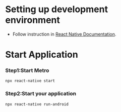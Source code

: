 # Setting up development environment
* Follow instruction in [React Native Documentation](https://reactnative.dev/docs/environment-setup).

# Start Application
### Step1:Start Metro
```
npx react-native start
```
### Step2:Start your application
```
npx react-native run-android
```

